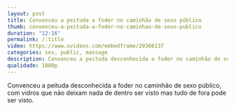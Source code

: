 ```yaml
---
layout: post
title: Convenceu a peituda a foder no caminhão de sexo público
thumb: convenceu-a-peituda-a-foder-no-caminhao-de-sexo-publico
duration: "12:16"
permalink: /:title
video: https://www.xvideos.com/embedframe/29366137
categories: sex, public, massage
description: Convenceu a peituda desconhecida a foder no caminhão de sexo público, com vidros que não deixam nada de dentro ser visto mas tudo de fora pode ser visto.
qualidade: 1080p
---
```

Convenceu a peituda desconhecida a foder no caminhão de sexo público, com vidros que não deixam nada de dentro ser visto mas tudo de fora pode ser visto.